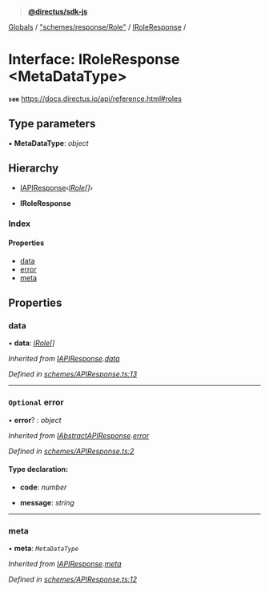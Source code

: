 > **[@directus/sdk-js](../README.md)**

[Globals](../README.md) / ["schemes/response/Role"](../modules/_schemes_response_role_.md) / [IRoleResponse](_schemes_response_role_.iroleresponse.md) /

# Interface: IRoleResponse <**MetaDataType**>

**`see`** https://docs.directus.io/api/reference.html#roles

## Type parameters

▪ **MetaDataType**: *object*

## Hierarchy

  * [IAPIResponse](_schemes_apiresponse_.iapiresponse.md)‹*[IRole](_schemes_directus_role_.irole.md)[]*›

  * **IRoleResponse**

### Index

#### Properties

* [data](_schemes_response_role_.iroleresponse.md#data)
* [error](_schemes_response_role_.iroleresponse.md#optional-error)
* [meta](_schemes_response_role_.iroleresponse.md#meta)

## Properties

###  data

• **data**: *[IRole](_schemes_directus_role_.irole.md)[]*

*Inherited from [IAPIResponse](_schemes_apiresponse_.iapiresponse.md).[data](_schemes_apiresponse_.iapiresponse.md#data)*

*Defined in [schemes/APIResponse.ts:13](https://github.com/janbiasi/sdk-js/blob/75383ea/src/schemes/APIResponse.ts#L13)*

___

### `Optional` error

• **error**? : *object*

*Inherited from [IAbstractAPIResponse](_schemes_apiresponse_.iabstractapiresponse.md).[error](_schemes_apiresponse_.iabstractapiresponse.md#optional-error)*

*Defined in [schemes/APIResponse.ts:2](https://github.com/janbiasi/sdk-js/blob/75383ea/src/schemes/APIResponse.ts#L2)*

#### Type declaration:

* **code**: *number*

* **message**: *string*

___

###  meta

• **meta**: *`MetaDataType`*

*Inherited from [IAPIResponse](_schemes_apiresponse_.iapiresponse.md).[meta](_schemes_apiresponse_.iapiresponse.md#meta)*

*Defined in [schemes/APIResponse.ts:12](https://github.com/janbiasi/sdk-js/blob/75383ea/src/schemes/APIResponse.ts#L12)*